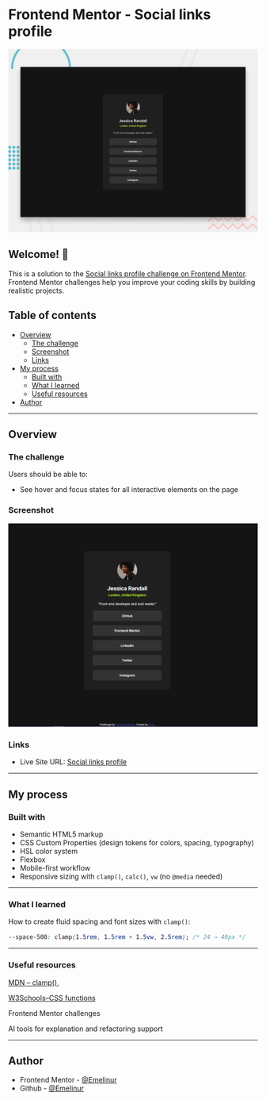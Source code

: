# Frontend Mentor - Social links profile

![Design preview for the Social links profile coding challenge](./preview.jpg)

## Welcome! 👋

This is a solution to the [Social links profile challenge on Frontend Mentor](https://www.frontendmentor.io/challenges/social-links-profile-UG32l9m6dQ).  
Frontend Mentor challenges help you improve your coding skills by building realistic projects.

## Table of contents

- [Overview](#overview)
  - [The challenge](#the-challenge)
  - [Screenshot](#screenshot)
  - [Links](#links)
- [My process](#my-process)
  - [Built with](#built-with)
  - [What I learned](#what-i-learned)
  - [Useful resources](#useful-resources)
- [Author](#author)

---

## Overview

### The challenge

Users should be able to:

- See hover and focus states for all interactive elements on the page

### Screenshot

![](./design/Screenshot.png)

### Links

- Live Site URL: [Social links profile](https://emelinur.github.io/social-links-profile-main/)

---

## My process

### Built with

- Semantic HTML5 markup  
- CSS Custom Properties (design tokens for colors, spacing, typography)  
- HSL color system  
- Flexbox  
- Mobile-first workflow  
- Responsive sizing with `clamp()`, `calc()`, `vw` (no `@media` needed)  

---
### What I learned

How to create fluid spacing and font sizes with `clamp()`:

```css
--space-500: clamp(1.5rem, 1.5rem + 1.5vw, 2.5rem); /* 24 → 40px */
```
---
### Useful resources

 [MDN – clamp()](https://developer.mozilla.org/en-US/docs/Web/CSS/clamp),

[W3Schools–CSS functions](https://www.w3schools.com/cssref/css_functions.php)

Frontend Mentor challenges

AI tools for explanation and refactoring support

---

## Author
- Frontend Mentor - [@Emelinur](https://www.frontendmentor.io/profile/Emelinur)
- Github - [@Emelinur](https://github.com/Emelinur)